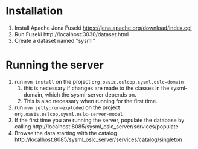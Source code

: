 # Installation
1. Install Apache Jena Fuseki https://jena.apache.org/download/index.cgi
1. Run Fuseki http://localhost:3030/dataset.html
1. Create a dataset named "sysml"

# Running the server
1. run `mvn install` on the project `org.oasis.oslcop.sysml.oslc-domain`
    1. this is necessary if changes are made to the classes in the sysml-domain, which the sysml-server depends on.
    1. This is also necessary when running for the first time.
1. run `mvn jetty:run-exploded` on the project `org.oasis.oslcop.sysml.oslc-server-model`
1. If the first time you are running the server, populate the database by calling http://localhost:8085/sysml_oslc_server/services/populate
1. Browse the data starting with the catalog http://localhost:8085/sysml_oslc_server/services/catalog/singleton

#
